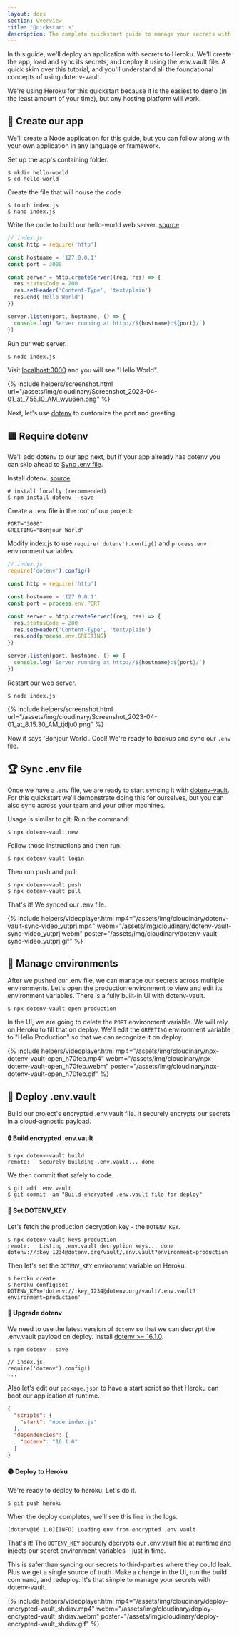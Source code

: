 ```yaml
---
layout: docs
section: Overview
title: "Quickstart ⚡️"
description: The complete quickstart guide to manage your secrets with dotenv-vault. Learn and understand how to use dotenv-vault with your application – in about 5 minutes.
---
```


In this guide, we'll deploy an application with secrets to Heroku. We'll create the app, load and sync its secrets, and deploy it using the .env.vault file. A quick skim over this tutorial, and you'll understand all the foundational concepts of using dotenv-vault.

We're using Heroku for this quickstart because it is the easiest to demo (in the least amount of your time), but any hosting platform will work.

## 🌱 Create our app

We'll create a Node application for this guide, but you can follow along with your own application in any language or framework.

Set up the app's containing folder.

```
$ mkdir hello-world
$ cd hello-world
```

Create the file that will house the code.

```
$ touch index.js
$ nano index.js
```

Write the code to build our hello-world web server. [source](https://nodejs.org/en/docs/guides/getting-started-guide)

```javascript
// index.js
const http = require('http')

const hostname = '127.0.0.1'
const port = 3000

const server = http.createServer((req, res) => {
  res.statusCode = 200
  res.setHeader('Content-Type', 'text/plain')
  res.end('Hello World')
})

server.listen(port, hostname, () => {
  console.log(`Server running at http://${hostname}:${port}/`)
})
```

Run our web server.

```
$ node index.js
```

Visit [localhost:3000](http://localhost:3000) and you will see "Hello World".

{% include helpers/screenshot.html url="/assets/img/cloudinary/Screenshot_2023-04-01_at_7.55.10_AM_wyu6en.png" %}

Next, let's use [dotenv](https://github.com/motdotla/dotenv) to customize the port and greeting.

## 🟨 Require dotenv

We'll add dotenv to our app next, but if your app already has dotenv you can skip ahead to [Sync .env file](#sync-env-file).

Install dotenv. [source](https://github.com/motdotla/dotenv#-install)

```
# install locally (recommended)
$ npm install dotenv --save
```

Create a `.env` file in the root of our project:

```
PORT="3000"
GREETING="Bonjour World"
```

Modify index.js to use `require('dotenv').config()` and `process.env` environment variables.

```javascript
// index.js
require('dotenv').config()

const http = require('http')

const hostname = '127.0.0.1'
const port = process.env.PORT

const server = http.createServer((req, res) => {
  res.statusCode = 200
  res.setHeader('Content-Type', 'text/plain')
  res.end(process.env.GREETING)
})

server.listen(port, hostname, () => {
  console.log(`Server running at http://${hostname}:${port}/`)
})
```

Restart our web server.

```
$ node index.js
```

{% include helpers/screenshot.html url="/assets/img/cloudinary/Screenshot_2023-04-01_at_8.15.30_AM_tjdju0.png" %}

Now it says 'Bonjour World'. Cool! We're ready to backup and sync our `.env` file.

## 🏆 Sync .env file

Once we have a .env file, we are ready to start syncing it with [dotenv-vault](https://github.com/dotenv-org/dotenv-vault#usage). For this quickstart we'll demonstrate doing this for ourselves, but you can also sync across your team and your other machines.

Usage is similar to git. Run the command:

```
$ npx dotenv-vault new
```

Follow those instructions and then run:

```
$ npx dotenv-vault login
```

Then run push and pull:

```
$ npx dotenv-vault push
$ npx dotenv-vault pull
```

That's it! We synced our .env file.

{% include helpers/videoplayer.html mp4="/assets/img/cloudinary/dotenv-vault-sync-video_yutprj.mp4" webm="/assets/img/cloudinary/dotenv-vault-sync-video_yutprj.webm" poster="/assets/img/cloudinary/dotenv-vault-sync-video_yutprj.gif" %}

## 🌴 Manage environments

After we pushed our .env file, we can manage our secrets across multiple environments. Let's open the production environment to view and edit its environment variables. There is a fully built-in UI with dotenv-vault.

```
$ npx dotenv-vault open production
```

In the UI, we are going to delete the `PORT` environment variable. We will rely on Heroku to fill that on deploy. We'll edit the `GREETING` environment variable to "Hello Production" so that we can recognize it on deploy.

{% include helpers/videoplayer.html mp4="/assets/img/cloudinary/npx-dotenv-vault-open_h70feb.mp4" webm="/assets/img/cloudinary/npx-dotenv-vault-open_h70feb.webm" poster="/assets/img/cloudinary/npx-dotenv-vault-open_h70feb.gif" %}

## 🚀 Deploy .env.vault

Build our project's encrypted .env.vault file. It securely encrypts our secrets in a cloud-agnostic payload.

#### 🔒 Build encrypted .env.vault

```
$ npx dotenv-vault build
remote:   Securely building .env.vault... done
```

We then commit that safely to code.

```
$ git add .env.vault
$ git commit -am "Build encrypted .env.vault file for deploy"
```

#### 🔑 Set DOTENV_KEY

Let's fetch the production decryption key - the `DOTENV_KEY`.

```
$ npx dotenv-vault keys production
remote:   Listing .env.vault decryption keys... done
dotenv://:key_1234@dotenv.org/vault/.env.vault?environment=production
```

Then let's set the `DOTENV_KEY` enviroment variable on Heroku.

```
$ heroku create
$ heroku config:set DOTENV_KEY='dotenv://:key_1234@dotenv.org/vault/.env.vault?environment=production'
```

#### 🔐 Upgrade dotenv

We need to use the latest version of `dotenv` so that we can decrypt the .env.vault payload on deploy. Install [dotenv >= 16.1.0](https://github.com/motdotla/dotenv).

```
$ npm dotenv --save
```

```
// index.js
require('dotenv').config()
...
```

Also let's edit our `package.json` to have a start script so that Heroku can boot our application at runtime.

```json
{
  "scripts": {
    "start": "node index.js"
  },
  "dependencies": {
    "dotenv": "16.1.0"
  }
}
```

#### 🟣 Deploy to Heroku

We're ready to deploy to heroku. Let's do it.

```
$ git push heroku
```

When the deploy completes, we'll see this line in the logs.

```
[dotenv@16.1.0][INFO] Loading env from encrypted .env.vault
```

That's it! The `DOTENV_KEY` securely decrypts our .env.vault file at runtime and injects our secret environment variables – just in time.

This is safer than syncing our secrets to third-parties where they could leak. Plus we get a single source of truth. Make a change in the UI, run the build command, and redeploy. It's that simple to manage your secrets with dotenv-vault.

{% include helpers/videoplayer.html mp4="/assets/img/cloudinary/deploy-encrypted-vault_shdiav.mp4" webm="/assets/img/cloudinary/deploy-encrypted-vault_shdiav.webm" poster="/assets/img/cloudinary/deploy-encrypted-vault_shdiav.gif" %}
